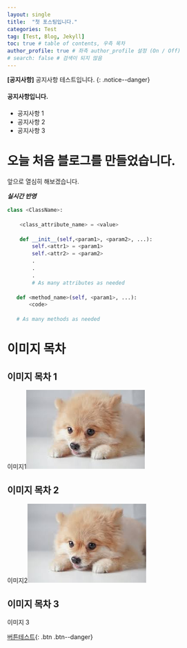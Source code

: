```yaml
---
layout: single
title:  "첫 포스팅입니다."
categories: Test
tag: [Test, Blog, Jekyll]
toc: true # table of contents, 우측 목차
author_profile: true # 좌측 author_profile 설정 (On / Off)
# search: false # 검색이 되지 않음
---
```

**[공지사항]** 공지사항 테스트입니다. 
{: .notice--danger}

<div class="notice--success">
<h4>공지사항입니다.</h4>
<ul>
    <li>공지사항 1</li>
    <li>공지사항 2</li>
    <li>공지사항 3</li>
</ul>
</div>


# 오늘 처음 블로그를 만들었습니다.

앞으로 열심히 해보겠습니다.



***실시간 반영***


```python
class <ClassName>:

    <class_attribute_name> = <value>

    def __init__(self,<param1>, <param2>, ...):
        self.<attr1> = <param1>
        self.<attr2> = <param2>
        .
        .
        .
        # As many attributes as needed
    
   def <method_name>(self, <param1>, ...):
       <code>
       
   # As many methods as needed
```

# 이미지 목차

## 이미지 목차 1
이미지1![test_img](/images/2023-01-09-first/test_img.jpg)

## 이미지 목차 2

이미지2![test_img](/images/2023-01-09-first/test_img.jpg)

## 이미지 목차 3

이미지 3


[버튼테스트](https://google.com){: .btn .btn--danger}